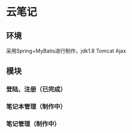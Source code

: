 # 云笔记
## 环境
采用Spring+MyBatis进行制作，jdk1.8 Tomcat Ajax
## 模块
### 登陆、注册（已完成）
### 笔记本管理（制作中）
### 笔记管理（制作中）

